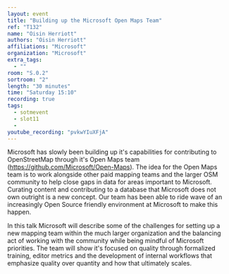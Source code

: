 ```yaml
---
layout: event
title: "Building up the Microsoft Open Maps Team"
ref: "T132"
name: "Oisin Herriott"
authors: "Oisin Herriott"
affiliations: "Microsoft"
organization: "Microsoft"
extra_tags:
  - ""
room: "S.0.2"
sortroom: "2"
length: "30 minutes"
time: "Saturday 15:10"
recording: true
tags:
  - sotmevent
  - slot11
  - 
youtube_recording: "pvkwYIuXFjA"
---
```

Microsoft has slowly been building up it&#39;s capabilities for contributing to OpenStreetMap through it&#39;s Open Maps team
(https://github.com/Microsoft/Open-Maps). The idea for the Open Maps team is to work alongside other paid mapping teams and the larger OSM community to help close gaps in data for areas important to Microsoft. Curating content and contributing to a database that Microsoft does not own outright is a new concept.  Our team has been able to ride wave of an increasingly Open Source friendly environment at Microsoft to make this happen.

In this talk Microsoft will describe some of the challenges for setting up a new mapping team within the much larger organization and the balancing act of working with the community while being mindful of Microsoft priorities. The team will show it&#39;s focused on quality through formalized training, editor metrics and the development of internal workflows that emphasize quality over quantity and how that ultimately scales.
